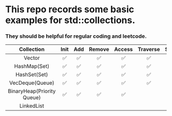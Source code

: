 # This repo records some basic examples for std::collections.

### They should be helpful for regular coding and leetcode.

|         Collection         | Init | Add | Remove | Access | Traverse | Sort | Merge | Compare |
|:--------------------------:|:----:|:---:|:------:|:------:|:--------:|:----:|:-----:|:-------:|
|           Vector           |   ✅  |  ✅  |    ✅   |    ✅   |     ✅    |   ✅  |   ✅   |    ✅    |
|        HashMap(Set)        |   ✅  |  ✅  |    ✅   |    ✅   |     ✅    |      |   ✅   |    ✅    |
|        HashSet(Set)        |   ✅  |  ✅  |    ✅   |    ✅   |     ✅    |      |   ✅   |    ✅    |
|       VecDeque(Queue)      |   ✅  |  ✅  |    ✅   |    ✅   |     ✅    |      |   ✅   |    ✅    |
| BinaryHeap(Priority Queue) |   ✅  |  ✅  |    ✅   |    ✅   |          |      |       |         |
|         LinkedList         |      |     |        |        |          |      |       |         |